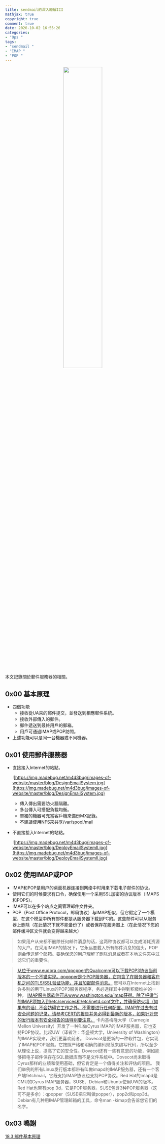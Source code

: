 ```yaml
---
title: sendmail的深入瞭解III
mathjax: true
copyright: true
comment: true
date: 2020-10-02 16:55:26
categories:
- "Ops "
tags:
- "sendmail "
- "IMAP "
- "POP "
---
```

<center><img src="https://img.madebug.net/m4d3bug/images-of-website/master/blog/LinuxAdministrationHandbook" width=50% /></center>

本文記錄關於郵件服務器的相關。

<!-- more -->
## 0x00 基本原理

- 四個功能
    - 接收從UA來的郵件提交，並發送到相應郵件系統。
    - 接收外部傳入的郵件。
    - 郵件遞送到最終用戶的郵箱。
    - 用戶可通過IMAP或POP訪問。
- 上述功能可以是同一台機器或不同機器。

## 0x01 使用郵件服務器

- 直接接入Internet的站點。

    ![https://img.madebug.net/m4d3bug/images-of-website/master/blog/DesignEmailSystem.jpg](https://img.madebug.net/m4d3bug/images-of-website/master/blog/DesignEmailSystem.jpg)

    - 傳入傳出需要防火牆隔離。
    - 多台傳入可搭配負載均衡。
    - 單獨的機器可充當客戶機來備份MX記錄。
    - 不建議使用NFS來共享/var/spool/mail
- 不直接接入Internet的站點。

    ![https://img.madebug.net/m4d3bug/images-of-website/master/blog/DeployEmailSystemII.jpg](https://img.madebug.net/m4d3bug/images-of-website/master/blog/DeployEmailSystemII.jpg)

## 0x02 使用IMAP或POP

- IMAP和POP是用户的桌面机器连接到网络中时用来下载电子邮件的协议。
- 使用它们的时候要求有口令，确保使用一个采用SSL加密的协议版本（IMAPS和POPS）。
- IMAP可以在多个站点之间管理邮件文件夹。
- POP（Post Office Protocol，邮局协议）与IMAP相似，但它假定了一个模型，在这个模型中所有邮件都是从服务器下载到PC的。这些邮件可以从服务器上删除（在此情况下就不能备份了）或者保存在服务器上（在此情况下您的邮件缓冲区文件就会变得越来越大）

> 如果用户从来都不删除任何邮件消息的话，这两种协议都可以变成消耗资源的大户。在采用IMAP的情况下，它永远要载入所有邮件消息的信头，POP则会传送整个邮箱。要确保您的用户理解了删除消息或者在本地文件夹中过滤它们的重要性。

> [从位于www.eudora.com/qpopper的Qualcomm可以下载POP3协议当前版本的一个不错实现。qpopper是个POP服务器，它包含了在服务器和客户机之间的TLS/SSL验证功能，并且加密邮件消息。](http://xn--www-xi9dllmz.eudora.com/qpopper%E7%9A%84Qualcomm%E5%8F%AF%E4%BB%A5%E4%B8%8B%E8%BD%BDPOP3%E5%8D%8F%E8%AE%AE%E5%BD%93%E5%89%8D%E7%89%88%E6%9C%AC%E7%9A%84%E4%B8%80%E4%B8%AA%E4%B8%8D%E9%94%99%E5%AE%9E%E7%8E%B0%E3%80%82qpopper%E6%98%AF%E4%B8%AAPOP%E6%9C%8D%E5%8A%A1%E5%99%A8%EF%BC%8C%E5%AE%83%E5%8C%85%E5%90%AB%E4%BA%86%E5%9C%A8%E6%9C%8D%E5%8A%A1%E5%99%A8%E5%92%8C%E5%AE%A2%E6%88%B7%E6%9C%BA%E4%B9%8B%E9%97%B4%E7%9A%84TLS/SSL%E9%AA%8C%E8%AF%81%E5%8A%9F%E8%83%BD%EF%BC%8C%E5%B9%B6%E4%B8%94%E5%8A%A0%E5%AF%86%E9%82%AE%E4%BB%B6%E6%B6%88%E6%81%AF%E3%80%82)
您可以在Internet上找到许多别的用于Linux的POP3服务器程序，务必选择其中得到积极维护的一种。
[IMAP服务器软件可从www.washington.edu/imap获得。除了把适当的IMAP项加入到/etc/services和/etc/inetd.conf文件，并确保防火墙（如果有的话）不会妨碍它工作之外，不需要进行任何配置。IMAP在过去有过安全问题的记录，请参考CERT的报告并务必得到最新的版本，如果针对您的发行版本有安全报告的话特别要注意。](http://xn--imapwww-c64ksl362a9ud81jvq2djf1h.washington.edu/imap%E8%8E%B7%E5%BE%97%E3%80%82%E9%99%A4%E4%BA%86%E6%8A%8A%E9%80%82%E5%BD%93%E7%9A%84IMAP%E9%A1%B9%E5%8A%A0%E5%85%A5%E5%88%B0/etc/services%E5%92%8C/etc/inetd.conf%E6%96%87%E4%BB%B6%EF%BC%8C%E5%B9%B6%E7%A1%AE%E4%BF%9D%E9%98%B2%E7%81%AB%E5%A2%99%EF%BC%88%E5%A6%82%E6%9E%9C%E6%9C%89%E7%9A%84%E8%AF%9D%EF%BC%89%E4%B8%8D%E4%BC%9A%E5%A6%A8%E7%A2%8D%E5%AE%83%E5%B7%A5%E4%BD%9C%E4%B9%8B%E5%A4%96%EF%BC%8C%E4%B8%8D%E9%9C%80%E8%A6%81%E8%BF%9B%E8%A1%8C%E4%BB%BB%E4%BD%95%E9%85%8D%E7%BD%AE%E3%80%82IMAP%E5%9C%A8%E8%BF%87%E5%8E%BB%E6%9C%89%E8%BF%87%E5%AE%89%E5%85%A8%E9%97%AE%E9%A2%98%E7%9A%84%E8%AE%B0%E5%BD%95%EF%BC%8C%E8%AF%B7%E5%8F%82%E8%80%83CERT%E7%9A%84%E6%8A%A5%E5%91%8A%E5%B9%B6%E5%8A%A1%E5%BF%85%E5%BE%97%E5%88%B0%E6%9C%80%E6%96%B0%E7%9A%84%E7%89%88%E6%9C%AC%EF%BC%8C%E5%A6%82%E6%9E%9C%E9%92%88%E5%AF%B9%E6%82%A8%E7%9A%84%E5%8F%91%E8%A1%8C%E7%89%88%E6%9C%AC%E6%9C%89%E5%AE%89%E5%85%A8%E6%8A%A5%E5%91%8A%E7%9A%84%E8%AF%9D%E7%89%B9%E5%88%AB%E8%A6%81%E6%B3%A8%E6%84%8F%E3%80%82)
卡内基梅隆大学（Carnegie Mellon University）开发了一种叫做Cyrus IMAP的IMAP服务器，它也支持POP协议。比起UW（译者注：华盛顿大学，University of Washington）的IMAP实现来，我们更喜欢前者。
Dovecot是更新的一种软件包，它实现了IMAP和POP服务。它按照严格和明确的编码规范来编写代码，所以至少从理论上说，提高了它的安全性。Dovecot还有一些有意思的功能，例如能够把电子邮件保存在SQL数据库而不是文件系统中。Dovecot尚未取得Cyrus那样的业绩和使用基础，但它肯定是一个值得关注和评估的项目。
我们举例的所有Linux发行版本都带有叫做imapd的IMAP服务器，还有一个客户端fetchmail，它既支持IMAP协议也支持POP协议。Red Hat的imapd是CMU的Cyrus IMAP服务器，SUSE、Debian和Ubuntu使用UW的版本。Red Hat也带有pop 3d，它是POP服务器。SUSE包含3种POP服务器（这可不是多余）：qpopper（SUSE把它叫做popper），pop2d和pop3d。Debian有几种用IMAP管理邮箱的工具，命令man -kimap会告诉您它们的名字。

## 0x03 鳴謝

[18.3 邮件基本原理](http://www.5dmail.net/html/2008-4-27/200842730128.htm)
